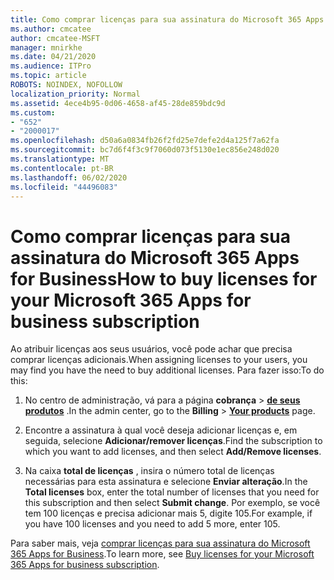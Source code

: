 ```yaml
---
title: Como comprar licenças para sua assinatura do Microsoft 365 Apps for Business
ms.author: cmcatee
author: cmcatee-MSFT
manager: mnirkhe
ms.date: 04/21/2020
ms.audience: ITPro
ms.topic: article
ROBOTS: NOINDEX, NOFOLLOW
localization_priority: Normal
ms.assetid: 4ece4b95-0d06-4658-af45-28de859bdc9d
ms.custom:
- "652"
- "2000017"
ms.openlocfilehash: d50a6a0834fb26f2fd25e7defe2d4a125f7a62fa
ms.sourcegitcommit: bc7d6f4f3c9f7060d073f5130e1ec856e248d020
ms.translationtype: MT
ms.contentlocale: pt-BR
ms.lasthandoff: 06/02/2020
ms.locfileid: "44496083"
---
```

# <a name="how-to-buy-licenses-for-your-microsoft-365-apps-for-business-subscription"></a><span data-ttu-id="d60a4-102">Como comprar licenças para sua assinatura do Microsoft 365 Apps for Business</span><span class="sxs-lookup"><span data-stu-id="d60a4-102">How to buy licenses for your Microsoft 365 Apps for business subscription</span></span>

<span data-ttu-id="d60a4-103">Ao atribuir licenças aos seus usuários, você pode achar que precisa comprar licenças adicionais.</span><span class="sxs-lookup"><span data-stu-id="d60a4-103">When assigning licenses to your users, you may find you have the need to buy additional licenses.</span></span> <span data-ttu-id="d60a4-104">Para fazer isso:</span><span class="sxs-lookup"><span data-stu-id="d60a4-104">To do this:</span></span>
  
1. <span data-ttu-id="d60a4-105">No centro de administração, vá para a página **cobrança** \> **[de seus produtos](https://go.microsoft.com/fwlink/p/?linkid=842054)** .</span><span class="sxs-lookup"><span data-stu-id="d60a4-105">In the admin center, go to the **Billing** \> **[Your products](https://go.microsoft.com/fwlink/p/?linkid=842054)** page.</span></span>

2. <span data-ttu-id="d60a4-106">Encontre a assinatura à qual você deseja adicionar licenças e, em seguida, selecione **Adicionar/remover licenças**.</span><span class="sxs-lookup"><span data-stu-id="d60a4-106">Find the subscription to which you want to add licenses, and then select **Add/Remove licenses**.</span></span>

3. <span data-ttu-id="d60a4-107">Na caixa **total de licenças** , insira o número total de licenças necessárias para esta assinatura e selecione **Enviar alteração**.</span><span class="sxs-lookup"><span data-stu-id="d60a4-107">In the **Total licenses** box, enter the total number of licenses that you need for this subscription and then select **Submit change**.</span></span> <span data-ttu-id="d60a4-108">Por exemplo, se você tem 100 licenças e precisa adicionar mais 5, digite 105.</span><span class="sxs-lookup"><span data-stu-id="d60a4-108">For example, if you have 100 licenses and you need to add 5 more, enter 105.</span></span>

<span data-ttu-id="d60a4-109">Para saber mais, veja [comprar licenças para sua assinatura do Microsoft 365 Apps for Business](https://docs.microsoft.com/microsoft-365/commerce/licenses/buy-licenses).</span><span class="sxs-lookup"><span data-stu-id="d60a4-109">To learn more, see [Buy licenses for your Microsoft 365 Apps for business subscription](https://docs.microsoft.com/microsoft-365/commerce/licenses/buy-licenses).</span></span>